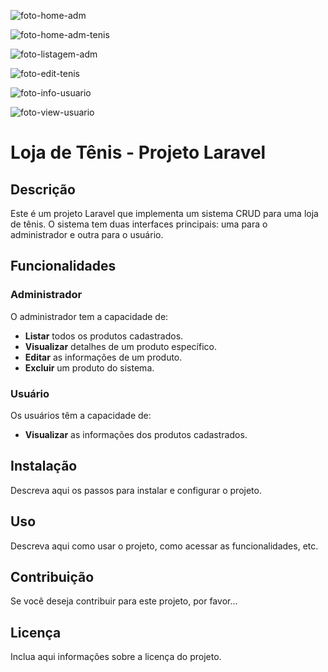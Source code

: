 ![foto-home-adm](https://github.com/NotedSilva/Laravel-Shoes-Shop/assets/119432493/da02698d-c1df-4021-9c25-27fa17fba811)

![foto-home-adm-tenis](https://github.com/NotedSilva/Laravel-Shoes-Shop/assets/119432493/5b7f0cbd-4614-41a3-b968-7005f2abb1bc)

![foto-listagem-adm](https://github.com/NotedSilva/Laravel-Shoes-Shop/assets/119432493/60993a30-d5df-49c3-8fda-f1bb28a153ef)

![foto-edit-tenis](https://github.com/NotedSilva/Laravel-Shoes-Shop/assets/119432493/f3a78626-9538-4f7d-b73b-c36f9dedf345)

![foto-info-usuario](https://github.com/NotedSilva/Laravel-Shoes-Shop/assets/119432493/7774a73d-0ab5-443c-85d5-ef3936b50de8)

![foto-view-usuario](https://github.com/NotedSilva/Laravel-Shoes-Shop/assets/119432493/201a39b5-c079-48ed-8514-f4b06c468fb5)


# Loja de Tênis - Projeto Laravel

## Descrição

Este é um projeto Laravel que implementa um sistema CRUD para uma loja de tênis. O sistema tem duas interfaces principais: uma para o administrador e outra para o usuário.

## Funcionalidades

### Administrador

O administrador tem a capacidade de:

- **Listar** todos os produtos cadastrados.
- **Visualizar** detalhes de um produto específico.
- **Editar** as informações de um produto.
- **Excluir** um produto do sistema.

### Usuário

Os usuários têm a capacidade de:

- **Visualizar** as informações dos produtos cadastrados.

## Instalação

Descreva aqui os passos para instalar e configurar o projeto.

## Uso

Descreva aqui como usar o projeto, como acessar as funcionalidades, etc.

## Contribuição

Se você deseja contribuir para este projeto, por favor...

## Licença

Inclua aqui informações sobre a licença do projeto.

